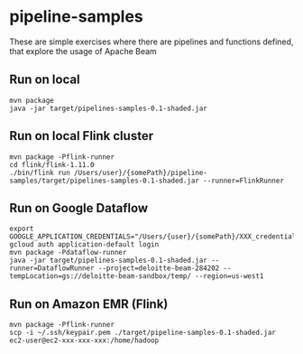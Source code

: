 # pipeline-samples
These are simple exercises where there are pipelines and functions defined, that explore the usage of Apache Beam

## Run on local

```
mvn package
java -jar target/pipelines-samples-0.1-shaded.jar
```

## Run on local Flink cluster
```
mvn package -Pflink-runner
cd flink/flink-1.11.0
./bin/flink run /Users/user}/{somePath}/pipeline-samples/target/pipelines-samples-0.1-shaded.jar --runner=FlinkRunner
```

## Run on Google Dataflow
```
export GOOGLE_APPLICATION_CREDENTIALS="/Users/{user}/{somePath}/XXX_credentials.json"
gcloud auth application-default login
mvn package -Pdataflow-runner
java -jar target/pipelines-samples-0.1-shaded.jar --runner=DataflowRunner --project=deloitte-beam-284202 --tempLocation=gs://deloitte-beam-sandbox/temp/ --region=us-west1
```

## Run on Amazon EMR (Flink)
```
mvn package -Pflink-runner
scp -i ~/.ssh/keypair.pem ./target/pipeline-samples-0.1-shaded.jar ec2-user@ec2-xxx-xxx-xxx:/home/hadoop
```